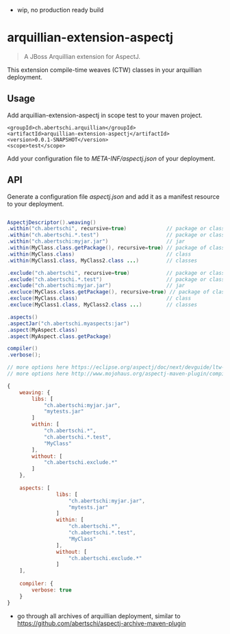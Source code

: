 - wip, no production ready build

# arquillian-extension-aspectj

> A JBoss Arquillian extension for AspectJ.

This extension compile-time weaves (CTW) classes in your arquillian deployment.
    
## Usage

Add arquillian-extension-aspectj in scope test to your maven project.

    <groupId>ch.abertschi.arquillian</groupId>
    <artifactId>arquillian-extension-aspectj</artifactId>
    <version>0.0.1-SNAPSHOT</version>
    <scope>test</scope>
    
Add your configuration file to *META-INF/aspectj.json* of your deployment.

## API

Generate a configuration file *aspectj.json* and add it as a manifest resource to your deployment.

```java

AspectjDescriptor().weaving()
.within("ch.abertschi", recursive=true)             // package or class as string
.within("ch.abertschi.*.test")                      // package or class as string, wildcards
.within("ch.abertschi:myjar.jar")                   // jar
.within(MyClass.class.getPackage(), recursive=true) // package of class
.within(MyClass.class)                              // class
.within(MyClass1.class, MyClass2.class ...)         // classes

.exclude("ch.abertschi", recursive=true)            // package or class as string
.exclude("ch.abertschi.*.test")                     // package or class as string, wildcards
.exclude("ch.abertschi:myjar.jar")                  // jar
.excluce(MyClass.class.getPackage(), recursive=true) // package of class
.excluce(MyClass.class)                             // class
.excluce(MyClass1.class, MyClass2.class ...)        // classes

.aspects()
.aspectJar("ch.abertschi.myaspects:jar")
.aspect(MyAspect.class)
.aspect(MyAspect.class.getPackage)

compiler()
.verbose();

// more options here https://eclipse.org/aspectj/doc/next/devguide/ltw-configuration.html#configuring-load-time-weaving-with-aopxml-files
// more options here http://www.mojohaus.org/aspectj-maven-plugin/compile-mojo.html

```

```javascript
{
    weaving: {
        libs: [
            "ch.abertschi:myjar.jar",
            "mytests.jar"
        ]
        within: [
            "ch.abertschi.*",
            "ch.abertschi.*.test",
            "MyClass"
        ],
        without: [ 
            "ch.abertschi.exclude.*"
        ]
    },
    
    aspects: [
                libs: [
                    "ch.abertschi:myjar.jar",
                    "mytests.jar"
                ]
                within: [
                    "ch.abertschi.*",
                    "ch.abertschi.*.test",
                    "MyClass"
                ],
                without: [ 
                    "ch.abertschi.exclude.*"
                ]
    ],
    
    compiler: {
        verbose: true
    }
}
```

- go through all archives of arquillian deployment, similar to https://github.com/abertschi/aspectj-archive-maven-plugin 
